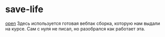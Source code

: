 # save-life #
[open](https://save-life-project.netlify.app)
Здесь используется готовая вебпак сборка, которую нам выдали на курсе. Сам с нуля не писал, но разобрался как работает эта.
